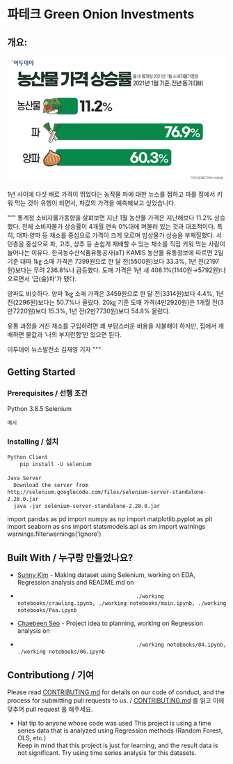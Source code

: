 # 파테크 Green Onion Investments 

## 개요: 

<img src = "./img/news.jpeg">


1년 사이에 다섯 배로 가격이 뛰었다는 농작물 파에 대한 뉴스를 접하고 파를 집에서 키워 먹는 것이 유행이 되면서, 파값의 가격을 예측해보고 싶었습니다.

"""
통계청 소비자물가동향을 살펴보면 지난 1월 농산물 가격은 지난해보다 11.2% 상승했다. 전체 소비자물가 상승률이 4개월 연속 0%대에 머물러 있는 것과 대조적이다. 특히, 대파·양파 등 채소를 중심으로 가격이 크게 오르며 밥상물가 상승을 부채질했다. 서민층을 중심으로 파, 고추, 상추 등 손쉽게 재배할 수 있는 채소를 직접 키워 먹는 사람이 늘어나는 이유다. 한국농수산식품유통공사(aT) KAMIS 농산물 유통정보에 따르면 2일 기준 대파 1㎏ 소매 가격은 7399원으로 한 달 전(5500원)보다 33.3%, 1년 전(2197원)보다는 무려 236.8%나 급등했다. 도매 가격은 1년 새 408.1%(1140원→5792원)나 오르면서 ‘금(金)파’가 됐다.

양파도 비슷하다. 양파 1㎏ 소매 가격은 3459원으로 한 달 전(3314원)보다 4.4%, 1년 전(2296원)보다는 50.7%나 올랐다. 20㎏ 기준 도매 가격(4만2920원)은 1개월 전(3만7220원)보다 15.3%, 1년 전(2만7730원)보다 54.8% 올랐다.

유통 과정을 거친 채소를 구입하려면 꽤 부담스러운 비용을 지불해야 하지만, 집에서 재배하면 물값과 ‘나의 부지런함’만 있으면 된다.

이투데이 뉴스발전소 김재영 기자
"""

## Getting Started 


### Prerequisites / 선행 조건

Python 3.8.5
Selenium 


```
예시
```

### Installing / 설치
```
Python Client
    pip install -U selenium
    
Java Server
  Download the server from http://selenium.googlecode.com/files/selenium-server-standalone-2.28.0.jar
  java -jar selenium-server-standalone-2.28.0.jar
```
import pandas as pd
import numpy as np
import matplotlib.pyplot as plt
import seaborn as sns
import statsmodels.api as sm
import warnings
warnings.filterwarnings('ignore')

## Built With / 누구랑 만들었나요?

* [Sunny Kim](https://github.com/sunnyjamm) - Making dataset using Selenium, working on EDA, Regression analysis and README.md on 
*                                           ./working notebooks/crawling.ipynb, ./working notebooks/main.ipynb, ./working notebooks/Paa.ipynb
* [Chaebeen Seo](https://github.com/chaebeen) - Project idea to planning, working on Regression analysis on 
*                                           ./working notebooks/04.ipynb, ./working notebooks/06.ipynb

## Contributiong / 기여

Please read [CONTRIBUTING.md](https://gist.github.com/PurpleBooth/b24679402957c63ec426) for details on our code of conduct, and the process for submitting pull requests to us. / [CONTRIBUTING.md](https://gist.github.com/PurpleBooth/b24679402957c63ec426) 를 읽고 이에 맞추어 pull request 를 해주세요.

* Hat tip to anyone whose code was used
This project is using a time series data that is analyzed using Regression methods (Random Forest, OLS, etc.)  
Keep in mind that this project is just for learning, and the result data is not significant. 
Try using time series analysis for this datasets. 
